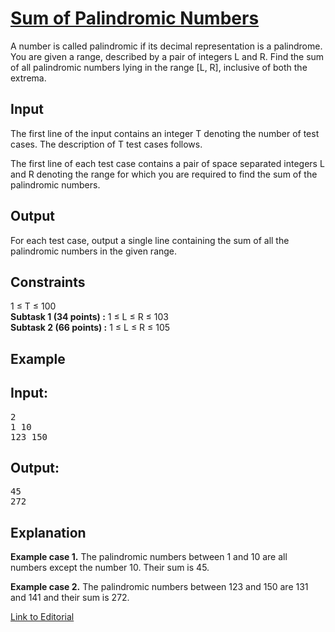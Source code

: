 # [Sum of Palindromic Numbers](https://www.codechef.com/LTIME28/problems/SPALNUM)

A number is called palindromic if its decimal representation is a palindrome. You are given a range, described by a pair of integers L and R. Find the sum of all palindromic numbers lying in the range [L, R], inclusive of both the extrema.</br>

## Input
The first line of the input contains an integer T denoting the number of test cases. The description of T test cases follows.</br>

The first line of each test case contains a pair of space separated integers L and R denoting the range for which you are required to find the sum of the palindromic numbers.</br>

## Output
For each test case, output a single line containing the sum of all the palindromic numbers in the given range.</br>

## Constraints
1 ≤ T ≤ 100</br>
**Subtask 1 (34 points) :** 1 ≤ L ≤ R ≤ 103</br>
**Subtask 2 (66 points) :** 1 ≤ L ≤ R ≤ 105</br>

## Example
## Input:
<pre>
2
1 10
123 150
</pre>

## Output:
<pre>
45
272
</pre>

## Explanation
**Example case 1.** The palindromic numbers between 1 and 10 are all numbers except the number 10. Their sum is 45.</br>

**Example case 2.** The palindromic numbers between 123 and 150 are 131 and 141 and their sum is 272.</br>

[Link to Editorial](http://discuss.codechef.com/problems/SPALNUM)
